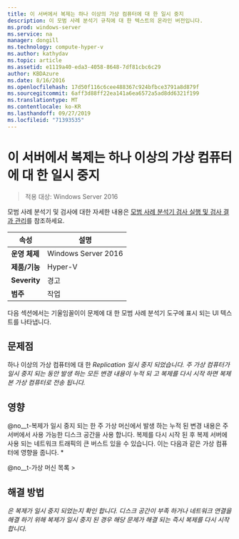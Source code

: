 ```yaml
---
title: 이 서버에서 복제는 하나 이상의 가상 컴퓨터에 대 한 일시 중지
description: 이 모범 사례 분석기 규칙에 대 한 텍스트의 온라인 버전입니다.
ms.prod: windows-server
ms.service: na
manager: dongill
ms.technology: compute-hyper-v
ms.author: kathydav
ms.topic: article
ms.assetid: e1119a40-eda3-4058-8648-7df81cbc6c29
author: KBDAzure
ms.date: 8/16/2016
ms.openlocfilehash: 17d50f116c6cee488367c924bfbce3791a8d879f
ms.sourcegitcommit: 6aff3d88ff22ea141a6ea6572a5ad8dd6321f199
ms.translationtype: MT
ms.contentlocale: ko-KR
ms.lasthandoff: 09/27/2019
ms.locfileid: "71393535"
---
```

# <a name="replication-is-paused-for-one-or-more-virtual-machines-on-this-server"></a>이 서버에서 복제는 하나 이상의 가상 컴퓨터에 대 한 일시 중지

>적용 대상: Windows Server 2016

모범 사례 분석기 및 검사에 대한 자세한 내용은 [모범 사례 분석기 검사 실행 및 검사 결과 관리](https://go.microsoft.com/fwlink/p/?LinkID=223177)를 참조하세요.  
  
|속성|설명|  
|-|-|  
|**운영 체제**|Windows Server 2016|  
|**제품/기능**|Hyper-V|  
|**Severity**|경고|  
|**범주**|작업|  
  
다음 섹션에서는 기울임꼴이이 문제에 대 한 모범 사례 분석기 도구에 표시 되는 UI 텍스트를 나타냅니다.  
  
## <a name="issue"></a>문제점  
하나 이상의 가상 컴퓨터에 대 한 *Replication 일시 중지 되었습니다. 주 가상 컴퓨터가 일시 중지 되는 동안 발생 하는 모든 변경 내용이 누적 되 고 복제를 다시 시작 하면 복제본 가상 컴퓨터로 전송 됩니다.*  
  
## <a name="impact"></a>영향  
@no__t-복제가 일시 중지 되는 한 주 가상 머신에서 발생 하는 누적 된 변경 내용은 주 서버에서 사용 가능한 디스크 공간을 사용 합니다. 복제를 다시 시작 된 후 복제 서버에 사용 되는 네트워크 트래픽의 큰 버스트 있을 수 있습니다. 이는 다음과 같은 가상 컴퓨터에 영향을 줍니다. *  
  
@no__t-가상 머신 목록 >  
  
## <a name="resolution"></a>해결 방법  
*은 복제가 일시 중지 되었는지 확인 합니다. 디스크 공간이 부족 하거나 네트워크 연결을 해결 하기 위해 복제가 일시 중지 된 경우 해당 문제가 해결 되는 즉시 복제를 다시 시작 합니다.*  
  


